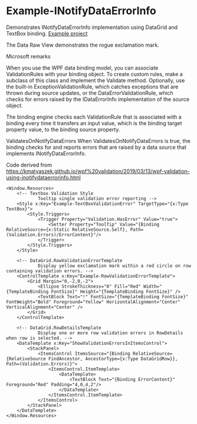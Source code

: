 # Example-INotifyDataErrorInfo
Demonstrates INotifyDataErrorInfo implementation using DataGrid and TextBox binding.
[Example project](https://github.com/Ray-Wynn/Example-INotifyDataErrorInfo)


The Data Raw View demonstrates the rogue exclamation mark.

Microsoft remarks

When you use the WPF data binding model, you can associate ValidationRules with your binding object. 
To create custom rules, make a subclass of this class and implement the Validate method. 
Optionally, use the built-in ExceptionValidationRule, which catches exceptions that are thrown during source updates, 
or the DataErrorValidationRule, which checks for errors raised by the IDataErrorInfo implementation of the source object.

The binding engine checks each ValidationRule that is associated with a binding every time it transfers an input value, which is the binding target property value, to the binding source property.

ValidatesOnNotifyDataErrors
	When ValidatesOnNotifyDataErrors is true, the binding checks for and reports errors that are raised by a data source that implements INotifyDataErrorInfo.

Code derived from https://kmatyaszek.github.io/wpf%20validation/2019/03/13/wpf-validation-using-inotifydataerrorinfo.html

    <Window.Resources>
        <!-- Textbox Validation Style
                Tooltip single validation error reporting -->
        <Style x:Key="Example-TextBoxValidationError" TargetType="{x:Type TextBox}">
            <Style.Triggers>
                <Trigger Property="Validation.HasError" Value="true">
                    <Setter Property="ToolTip" Value="{Binding RelativeSource={x:Static RelativeSource.Self}, Path=(Validation.Errors)/ErrorContent}"/>
                </Trigger>
            </Style.Triggers>
        </Style>
        
        <!-- DataGrid.RowValidationErrorTemplate
                Display yellow exclamation mark within a red circle on row containing validation errors. -->
        <ControlTemplate x:Key="Example-RowValidationErrorTemplate">
            <Grid Margin="0,-2,0,-2">
                <Ellipse StrokeThickness="0" Fill="Red" Width="{TemplateBinding FontSize}" Height="{TemplateBinding FontSize}" />
                <TextBlock Text="!" FontSize="{TemplateBinding FontSize}" FontWeight="Bold" Foreground="Yellow" HorizontalAlignment="Center" VerticalAlignment="Center" />
            </Grid>
        </ControlTemplate>

        <!-- DataGrid.RowDetailsTemplate
                Display one or more row validation errors in RowDetails when row is selected. -->
        <DataTemplate x:Key="ShowValidationErrorsInItemsControl">
            <StackPanel>
                <ItemsControl ItemsSource="{Binding RelativeSource={RelativeSource FindAncestor, AncestorType={x:Type DataGridRow}}, Path=(Validation.Errors)}">
                    <ItemsControl.ItemTemplate>
                        <DataTemplate>
                            <TextBlock Text="{Binding ErrorContent}" Foreground="Red" Padding="4,0,4,2"/>
                        </DataTemplate>
                    </ItemsControl.ItemTemplate>
                </ItemsControl>
            </StackPanel>
        </DataTemplate>
    </Window.Resources>
